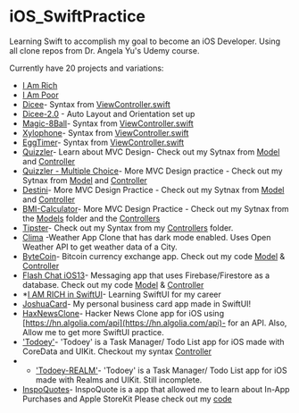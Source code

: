 # iOS_SwiftPractice
Learning Swift to accomplish my goal to become an iOS Developer. Using all clone repos from Dr. Angela Yu's Udemy course. 

Currently have 20 projects and variations: 

* [I Am Rich](https://github.com/jflopezr11/iOS_SwiftPractice/tree/master/I%20Am%20Rich)
* [I Am Poor](https://github.com/jflopezr11/iOS_SwiftPractice/tree/master/I%20Am%20Poor)
* [Dicee](https://github.com/jflopezr11/iOS_SwiftPractice/tree/master/Dicee-iOS13)- Syntax from [ViewController.swift](https://github.com/jflopezr11/iOS_SwiftPractice/blob/master/Dicee-iOS13/Dicee-iOS13/ViewController.swift)
* [Dicee-2.0](https://github.com/jflopezr11/iOS_SwiftPractice/tree/master/AutoLayout-iOS13) - Auto Layout and Orientation set up
* [Magic-8Ball](https://github.com/jflopezr11/iOS_SwiftPractice/tree/master/Magic-8-Ball-iOS13)- Syntax from [ViewController.swift](https://github.com/jflopezr11/iOS_SwiftPractice/blob/master/Magic-8-Ball-iOS13/Magic%208%20Ball/ViewController.swift)
* [Xylophone](https://github.com/jflopezr11/iOS_SwiftPractice/tree/master/Xylophone)- Syntax from [ViewController.swift](https://github.com/jflopezr11/iOS_SwiftPractice/blob/master/Xylophone/Xylophone/ViewController.swift)
* [EggTimer]( https://github.com/jflopezr11/iOS_SwiftPractice/tree/master/EggTimer)- Syntax from [ViewController.swift](https://github.com/jflopezr11/iOS_SwiftPractice/blob/master/EggTimer/EggTimer/ViewController.swift)
* [Quizzler](https://github.com/jflopezr11/iOS_SwiftPractice/tree/master/Quizzler)- Learn about MVC Design- Check out my Sytnax from [Model](https://github.com/jflopezr11/iOS_SwiftPractice/tree/master/Quizzler/Quizzler-iOS13/Model) and [Controller](https://github.com/jflopezr11/iOS_SwiftPractice/blob/master/Quizzler/Quizzler-iOS13/Controller/ViewController.swift)
* [Quizzler - Multiple Choice](https://github.com/jflopezr11/iOS_SwiftPractice/tree/master/QuizzlerMultipleChoice)- More MVC Design practice - Check out my Sytnax from [Model](https://github.com/jflopezr11/iOS_SwiftPractice/tree/master/QuizzlerMultipleChoice/Quizzler-iOS13/Model) and [Controller](https://github.com/jflopezr11/iOS_SwiftPractice/blob/master/QuizzlerMultipleChoice/Quizzler-iOS13/Controller/ViewController.swift)
* [Destini](https://github.com/jflopezr11/iOS_SwiftPractice/tree/master/Destini-iOS13)- More MVC Design Practice - Check out my Sytnax from [Model](https://github.com/jflopezr11/iOS_SwiftPractice/tree/master/Destini-iOS13/Destini-iOS13/Model) and [Controller](https://github.com/jflopezr11/iOS_SwiftPractice/blob/master/Destini-iOS13/Destini-iOS13/Controller/ViewController.swift)
* [BMI-Calculator](https://github.com/jflopezr11/iOS_SwiftPractice/tree/master/BMI-Calculator)- More MVC Design Practice - Check out my Sytnax from the [Models](https://github.com/jflopezr11/iOS_SwiftPractice/tree/master/BMI-Calculator/BMI%20Calculator/Models) folder and the [Controllers](https://github.com/jflopezr11/iOS_SwiftPractice/tree/master/BMI-Calculator/BMI%20Calculator/Controllers)
* [Tipster](https://github.com/jflopezr11/iOS_SwiftPractice/tree/master/Tipster)- Check out my Syntax from my [Controllers](https://github.com/jflopezr11/iOS_SwiftPractice/tree/master/Tipster/Tipsy/Controllers) folder. 
* [Clima](https://github.com/jflopezr11/iOS_SwiftPractice/tree/master/Clima-iOS13) -Weather App Clone that has dark mode enabled. Uses Open Weather API to get weather data of a City. 
* [ByteCoin](https://github.com/jflopezr11/iOS_SwiftPractice/tree/master/ByteCoin-/ByteCoin)- Bitcoin currency exchange app. Check out my code [Model](https://github.com/jflopezr11/iOS_SwiftPractice/tree/master/ByteCoin-/ByteCoin/Model) & [Controller](https://github.com/jflopezr11/iOS_SwiftPractice/blob/master/ByteCoin-/ByteCoin/Controller/ViewController.swift)
* [Flash Chat iOS13](https://github.com/jflopezr11/iOS_SwiftPractice/tree/master/Flash%20Chat%20iOS13)- Messaging app that uses Firebase/Firestore as a database. Check out my code [Model](https://github.com/jflopezr11/iOS_SwiftPractice/tree/master/Flash%20Chat%20iOS13/Models) & [Controller](https://github.com/jflopezr11/iOS_SwiftPractice/tree/master/Flash%20Chat%20iOS13/Controllers)
* *[I AM RICH in SwiftUI](https://github.com/jflopezr11/iOS_SwiftPractice/tree/master/I%20Am%20Rich-SwiftUI)- Learning SwiftUI for my career
* [JoshuaCard](https://github.com/jflopezr11/iOS_SwiftPractice/tree/master/JoshuaCard)- My personal business card app made in SwiftUI!
* [HaxNewsClone](https://github.com/jflopezr11/iOS_SwiftPractice/tree/master/HaxNewsClone/HaxNewsClone)- Hacker News Clone app for iOS using [https://hn.algolia.com/api](https://hn.algolia.com/api)- for an API. Also, Allow me to get more SwiftUI practice. 
* ['Todoey'](https://github.com/jflopezr11/iOS_SwiftPractice/tree/master/Todoey-iOS13)- 'Todoey' is a Task Manager/ Todo List app for iOS made with CoreData and UIKit. Checkout my syntax [Controller](https://github.com/jflopezr11/iOS_SwiftPractice/tree/master/Todoey-iOS13/Todoey/Controllers)
* * ['Todoey-REALM'](https://github.com/jflopezr11/iOS_SwiftPractice/tree/master/Todoey.xcworkspace)- 'Todoey' is a Task Manager/ Todo List app for iOS made with Realms and UIKit. Still incomplete. 
* [InspoQuotes](https://github.com/jflopezr11/iOS_SwiftPractice/blob/master/InspoQuotes/README.md)- InspoQuote is a app that allowed me to learn about In-App Purchases and Apple StoreKit Please check out my [code](https://github.com/jflopezr11/iOS_SwiftPractice/blob/master/InspoQuotes/InspoQuotes/QuoteTableViewController.swift)
